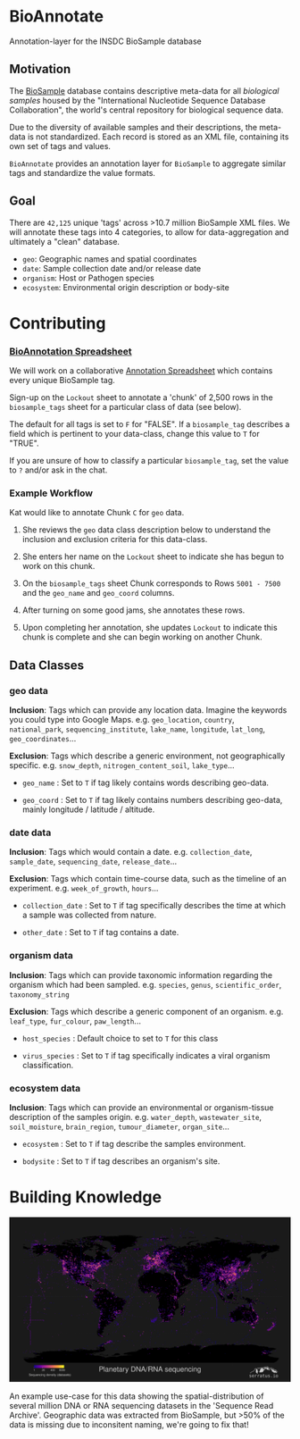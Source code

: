 # BioAnnotate
Annotation-layer for the INSDC BioSample database

## Motivation
The [BioSample](https://www.ncbi.nlm.nih.gov/biosample/) database contains descriptive meta-data for all _biological samples_ housed by the "International Nucleotide Sequence Database Collaboration", the world's central repository for biological sequence data.

Due to the diversity of available samples and their descriptions, the meta-data is not standardized. Each record is stored as an XML file, containing its own set of tags and values.

`BioAnnotate` provides an annotation layer for `BioSample` to aggregate similar tags and standardize the value formats.

## Goal
There are `42,125` unique 'tags' across >10.7 million BioSample XML files. We will annotate these tags into 4 categories, to allow for data-aggregation and ultimately a "clean" database.

- `geo`:  Geographic names and spatial coordinates
- `date`: Sample collection date and/or release date
- `organism`: Host or Pathogen species
- `ecosystem`: Environmental origin description or body-site

# Contributing

### [BioAnnotation Spreadsheet](https://docs.google.com/spreadsheets/d/1J-kYYDBv3K5HFYMiHhSseEcpW8TQ3ilbSxfynXNtzKo/edit?usp=sharing)

We will work on a collaborative [Annotation Spreadsheet](https://docs.google.com/spreadsheets/d/1J-kYYDBv3K5HFYMiHhSseEcpW8TQ3ilbSxfynXNtzKo/edit?usp=sharing) which contains every unique BioSample tag.

Sign-up on the `Lockout` sheet to annotate a 'chunk' of 2,500 rows in the `biosample_tags` sheet for a particular class of data (see below).

The default for all tags is set to `F` for "FALSE". If a `biosample_tag` describes a field which is pertinent to your data-class, change this value to `T` for "TRUE".

If you are unsure of how to classify a particular `biosample_tag`, set the value to `?` and/or ask in the chat.

### Example Workflow

Kat would like to annotate Chunk `C` for `geo` data.

1. She reviews the `geo` data class description below to understand the inclusion and exclusion criteria for this data-class.

2. She enters her name on the `Lockout` sheet to indicate she has begun to work on this chunk.

3. On the `biosample_tags` sheet Chunk corresponds to Rows `5001 - 7500` and the `geo_name` and `geo_coord` columns.

4. After turning on some good jams, she annotates these rows.

5. Upon completing her annotation, she updates `Lockout` to indicate this chunk is complete and she can begin working on another Chunk.

## Data Classes

### geo data

**Inclusion**: Tags which can provide any location data. Imagine the keywords you could type into Google Maps. e.g. `geo_location`, `country`, `national_park`, `sequencing_institute`, `lake_name`, `longitude`, `lat_long`, `geo_coordinates`...

**Exclusion**: Tags which describe a generic environment, not geographically specific. e.g. `snow_depth`, `nitrogen_content_soil`, `lake_type`...

- `geo_name` : Set to `T` if tag likely contains words describing geo-data.

- `geo_coord` : Set to `T` if tag likely contains numbers describing geo-data, mainly longitude / latitude / altitude.

### date data

**Inclusion**: Tags which would contain a date. e.g. `collection_date`, `sample_date`, `sequencing_date`, `release_date`...

**Exclusion**: Tags which contain time-course data, such as the timeline of an experiment. e.g. `week_of_growth`, `hours`...

- `collection_date` : Set to `T` if tag specifically describes the time at which a sample was collected from nature.

- `other_date` : Set to `T` if tag contains a date.

### organism data

**Inclusion**: Tags which can provide taxonomic information regarding the organism which had been sampled. e.g. `species`, `genus`, `scientific_order`, `taxonomy_string`

**Exclusion**: Tags which describe a generic component of an organism. e.g. `leaf_type`, `fur_colour`, `paw_length`...

- `host_species` : Default choice to set to `T` for this class

- `virus_species` : Set to `T` if tag specifically indicates a viral organism classification.

### ecosystem data

**Inclusion**: Tags which can provide an environmental or organism-tissue description of the samples origin. e.g. `water_depth`, `wastewater_site`, `soil_moisture`, `brain_region`, `tumour_diameter`, `organ_site`... 

- `ecosystem` : Set to `T` if tag describe the samples environment.

- `bodysite` : Set to `T` if tag describes an organism's site.


# Building Knowledge

![Earth's Sequencing](00_planetary_sequencing.png)

An example use-case for this data showing the spatial-distribution of several million DNA or RNA sequencing datasets in the 'Sequence Read Archive'. Geographic data was extracted from BioSample, but >50% of the data is missing due to inconsitent naming, we're going to fix that!